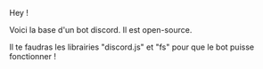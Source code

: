 Hey !

Voici la base d'un bot discord. Il est open-source.

Il te faudras les librairies "discord.js" et "fs" pour que le bot puisse fonctionner !
